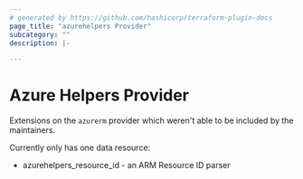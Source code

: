 ```yaml
---
# generated by https://github.com/hashicorp/terraform-plugin-docs
page_title: "azurehelpers Provider"
subcategory: ""
description: |-

---
```


# Azure Helpers Provider

Extensions on the `azurerm` provider which weren't able to be included by the maintainers.

Currently only has one data resource:

- azurehelpers_resource_id - an ARM Resource ID parser
